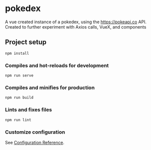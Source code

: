 # pokedex
A vue created instance of a pokedex, using the https://pokeapi.co API.
Created to further experiment with Axios calls, VueX, and components

## Project setup
```
npm install
```

### Compiles and hot-reloads for development
```
npm run serve
```

### Compiles and minifies for production
```
npm run build
```

### Lints and fixes files
```
npm run lint
```

### Customize configuration
See [Configuration Reference](https://cli.vuejs.org/config/).
